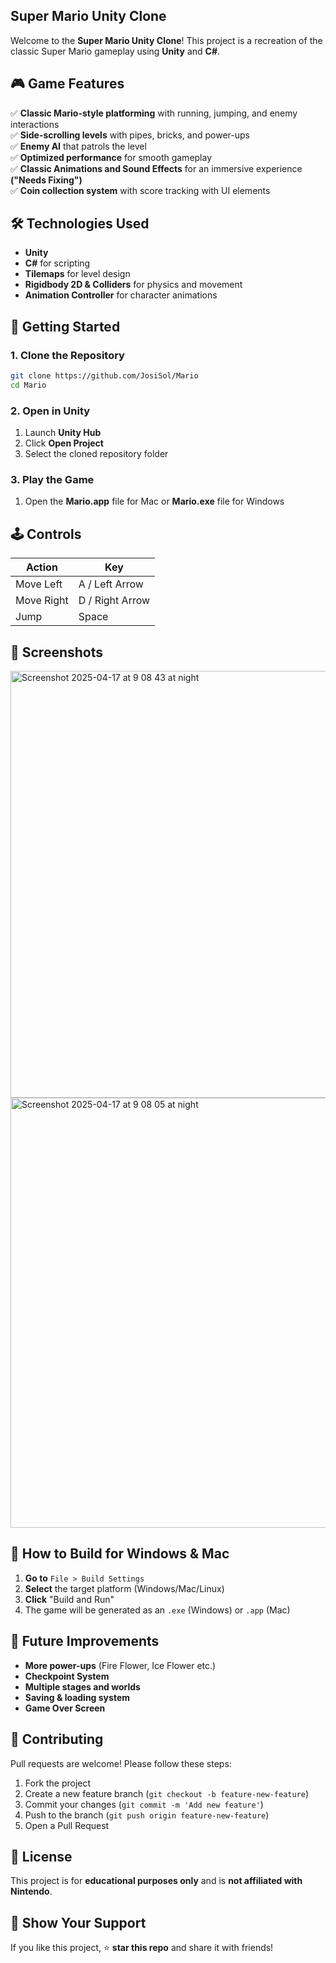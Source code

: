## Super Mario Unity Clone

Welcome to the **Super Mario Unity Clone**! This project is a recreation of the classic Super Mario gameplay using **Unity** and **C#**.

## 🎮 Game Features
✅ **Classic Mario-style platforming** with running, jumping, and enemy interactions  
✅ **Side-scrolling levels** with pipes, bricks, and power-ups  
✅ **Enemy AI** that patrols the level    
✅ **Optimized performance** for smooth gameplay   
✅ **Classic Animations and Sound Effects** for an immersive experience **("Needs Fixing")**  
✅ **Coin collection system** with score tracking with UI elements

## 🛠️ Technologies Used
- **Unity**
- **C#** for scripting
- **Tilemaps** for level design
- **Rigidbody 2D & Colliders** for physics and movement
- **Animation Controller** for character animations

## 🚀 Getting Started
### **1. Clone the Repository**
```sh
git clone https://github.com/JosiSol/Mario
cd Mario
```

### **2. Open in Unity**
1. Launch **Unity Hub**
2. Click **Open Project**
3. Select the cloned repository folder

### **3. Play the Game**
1. Open the **Mario.app** file for Mac or **Mario.exe** file for Windows   

## 🕹️ Controls
| Action | Key |
|--------|-----|
| Move Left | A / Left Arrow |
| Move Right | D / Right Arrow |
| Jump | Space |

## 📸 Screenshots
<img width="683" alt="Screenshot 2025-04-17 at 9 08 43 at night" src="https://github.com/user-attachments/assets/cbf7dfb0-5a87-4a5a-998d-fbd73778a388" />
<img width="688" alt="Screenshot 2025-04-17 at 9 08 05 at night" src="https://github.com/user-attachments/assets/1698680c-6cf2-4d94-b153-a69f8b715f00" />



## 🔧 How to Build for Windows & Mac
1. **Go to** `File > Build Settings`
2. **Select** the target platform (Windows/Mac/Linux)
3. **Click** "Build and Run"
4. The game will be generated as an `.exe` (Windows) or `.app` (Mac)

## 📝 Future Improvements
- **More power-ups** (Fire Flower, Ice Flower etc.)
- **Checkpoint System**  
- **Multiple stages and worlds** 
- **Saving & loading system**
- **Game Over Screen**

## 🤝 Contributing
Pull requests are welcome! Please follow these steps:
1. Fork the project
2. Create a new feature branch (`git checkout -b feature-new-feature`)
3. Commit your changes (`git commit -m 'Add new feature'`)
4. Push to the branch (`git push origin feature-new-feature`)
5. Open a Pull Request

## 📜 License
This project is for **educational purposes only** and is **not affiliated with Nintendo**.

## 🌟 Show Your Support
If you like this project, ⭐ **star this repo** and share it with friends!
